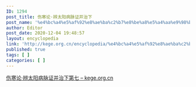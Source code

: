 ```yaml
---
ID: 1294
post_title: 伤寒论·辨太阳病脉证并治下
post_name: '%e4%bc%a4%e5%af%92%e8%ae%ba%c2%b7%e8%be%a8%e5%a4%aa%e9%98%b3%e7%97%85%e8%84%89%e8%af%81%e5%b9%b6%e6%b2%bb%e4%b8%8b'
author: Editor
post_date: 2020-12-04 19:48:57
layout: encyclopedia
link: 'http://kege.org.cn/encyclopedia/%e4%bc%a4%e5%af%92%e8%ae%ba%c2%b7%e8%be%a8%e5%a4%aa%e9%98%b3%e7%97%85%e8%84%89%e8%af%81%e5%b9%b6%e6%b2%bb%e4%b8%8b'
published: true
tags: [ ]
categories: [ ]
---
```

<!-- wp:paragraph -->
<p><a href="http://kege.org.cn/1097">伤寒论·辨太阳病脉证并治下第七 – kege.org.cn</a></p>
<!-- /wp:paragraph -->